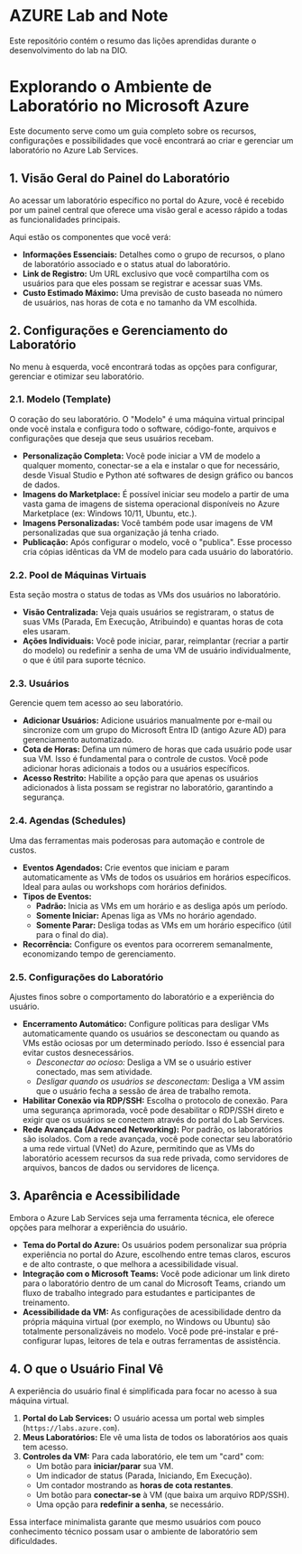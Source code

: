 # AZURE Lab and Note
Este repositório contém o resumo das lições aprendidas durante o desenvolvimento do lab na DIO.

# Explorando o Ambiente de Laboratório no Microsoft Azure

Este documento serve como um guia completo sobre os recursos, configurações e possibilidades que você encontrará ao criar e gerenciar um laboratório no Azure Lab Services.

## 1\. Visão Geral do Painel do Laboratório

Ao acessar um laboratório específico no portal do Azure, você é recebido por um painel central que oferece uma visão geral e acesso rápido a todas as funcionalidades principais.

Aqui estão os componentes que você verá:

  * **Informações Essenciais:** Detalhes como o grupo de recursos, o plano de laboratório associado e o status atual do laboratório.
  * **Link de Registro:** Um URL exclusivo que você compartilha com os usuários para que eles possam se registrar e acessar suas VMs.
  * **Custo Estimado Máximo:** Uma previsão de custo baseada no número de usuários, nas horas de cota e no tamanho da VM escolhida.

## 2\. Configurações e Gerenciamento do Laboratório

No menu à esquerda, você encontrará todas as opções para configurar, gerenciar e otimizar seu laboratório.

### 2.1. Modelo (Template)

O coração do seu laboratório. O "Modelo" é uma máquina virtual principal onde você instala e configura todo o software, código-fonte, arquivos e configurações que deseja que seus usuários recebam.

  * **Personalização Completa:** Você pode iniciar a VM de modelo a qualquer momento, conectar-se a ela e instalar o que for necessário, desde Visual Studio e Python até softwares de design gráfico ou bancos de dados.
  * **Imagens do Marketplace:** É possível iniciar seu modelo a partir de uma vasta gama de imagens de sistema operacional disponíveis no Azure Marketplace (ex: Windows 10/11, Ubuntu, etc.).
  * **Imagens Personalizadas:** Você também pode usar imagens de VM personalizadas que sua organização já tenha criado.
  * **Publicação:** Após configurar o modelo, você o "publica". Esse processo cria cópias idênticas da VM de modelo para cada usuário do laboratório.

### 2.2. Pool de Máquinas Virtuais

Esta seção mostra o status de todas as VMs dos usuários no laboratório.

  * **Visão Centralizada:** Veja quais usuários se registraram, o status de suas VMs (Parada, Em Execução, Atribuindo) e quantas horas de cota eles usaram.
  * **Ações Individuais:** Você pode iniciar, parar, reimplantar (recriar a partir do modelo) ou redefinir a senha de uma VM de usuário individualmente, o que é útil para suporte técnico.

### 2.3. Usuários

Gerencie quem tem acesso ao seu laboratório.

  * **Adicionar Usuários:** Adicione usuários manualmente por e-mail ou sincronize com um grupo do Microsoft Entra ID (antigo Azure AD) para gerenciamento automatizado.
  * **Cota de Horas:** Defina um número de horas que cada usuário pode usar sua VM. Isso é fundamental para o controle de custos. Você pode adicionar horas adicionais a todos ou a usuários específicos.
  * **Acesso Restrito:** Habilite a opção para que apenas os usuários adicionados à lista possam se registrar no laboratório, garantindo a segurança.

### 2.4. Agendas (Schedules)

Uma das ferramentas mais poderosas para automação e controle de custos.

  * **Eventos Agendados:** Crie eventos que iniciam e param automaticamente as VMs de todos os usuários em horários específicos. Ideal para aulas ou workshops com horários definidos.
  * **Tipos de Eventos:**
      * **Padrão:** Inicia as VMs em um horário e as desliga após um período.
      * **Somente Iniciar:** Apenas liga as VMs no horário agendado.
      * **Somente Parar:** Desliga todas as VMs em um horário específico (útil para o final do dia).
  * **Recorrência:** Configure os eventos para ocorrerem semanalmente, economizando tempo de gerenciamento.

### 2.5. Configurações do Laboratório

Ajustes finos sobre o comportamento do laboratório e a experiência do usuário.

  * **Encerramento Automático:** Configure políticas para desligar VMs automaticamente quando os usuários se desconectam ou quando as VMs estão ociosas por um determinado período. Isso é essencial para evitar custos desnecessários.
      * *Desconectar ao ocioso:* Desliga a VM se o usuário estiver conectado, mas sem atividade.
      * *Desligar quando os usuários se desconectam:* Desliga a VM assim que o usuário fecha a sessão de área de trabalho remota.
  * **Habilitar Conexão via RDP/SSH:** Escolha o protocolo de conexão. Para uma segurança aprimorada, você pode desabilitar o RDP/SSH direto e exigir que os usuários se conectem através do portal do Lab Services.
  * **Rede Avançada (Advanced Networking):** Por padrão, os laboratórios são isolados. Com a rede avançada, você pode conectar seu laboratório a uma rede virtual (VNet) do Azure, permitindo que as VMs do laboratório acessem recursos da sua rede privada, como servidores de arquivos, bancos de dados ou servidores de licença.

## 3\. Aparência e Acessibilidade

Embora o Azure Lab Services seja uma ferramenta técnica, ele oferece opções para melhorar a experiência do usuário.

  * **Tema do Portal do Azure:** Os usuários podem personalizar sua própria experiência no portal do Azure, escolhendo entre temas claros, escuros e de alto contraste, o que melhora a acessibilidade visual.
  * **Integração com o Microsoft Teams:** Você pode adicionar um link direto para o laboratório dentro de um canal do Microsoft Teams, criando um fluxo de trabalho integrado para estudantes e participantes de treinamento.
  * **Acessibilidade da VM:** As configurações de acessibilidade dentro da própria máquina virtual (por exemplo, no Windows ou Ubuntu) são totalmente personalizáveis no modelo. Você pode pré-instalar e pré-configurar lupas, leitores de tela e outras ferramentas de assistência.

## 4\. O que o Usuário Final Vê

A experiência do usuário final é simplificada para focar no acesso à sua máquina virtual.

1.  **Portal do Lab Services:** O usuário acessa um portal web simples (`https://labs.azure.com`).
2.  **Meus Laboratórios:** Ele vê uma lista de todos os laboratórios aos quais tem acesso.
3.  **Controles da VM:** Para cada laboratório, ele tem um "card" com:
      * Um botão para **iniciar/parar** sua VM.
      * Um indicador de status (Parada, Iniciando, Em Execução).
      * Um contador mostrando as **horas de cota restantes**.
      * Um botão para **conectar-se** à VM (que baixa um arquivo RDP/SSH).
      * Uma opção para **redefinir a senha**, se necessário.

Essa interface minimalista garante que mesmo usuários com pouco conhecimento técnico possam usar o ambiente de laboratório sem dificuldades.
